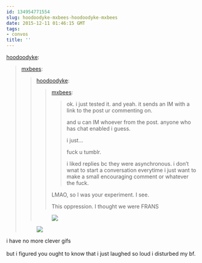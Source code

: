 ```yaml
---
id: 134954771554
slug: hoodoodyke-mxbees-hoodoodyke-mxbees
date: 2015-12-11 01:46:15 GMT
tags:
- convos
title: ''
---
```

<p><a class="tumblr_blog" href="http://hoodoodyke.tumblr.com/post/134951932189">hoodoodyke</a>:</p>
<blockquote>
<p><a class="tumblr_blog" href="http://mxbees.tumblr.com/post/134951885219">mxbees</a>:</p>
<blockquote>
<p><a class="tumblr_blog" href="http://hoodoodyke.tumblr.com/post/134949608339">hoodoodyke</a>:</p>
<blockquote>
<p><a class="tumblr_blog" href="http://mxbees.tumblr.com/post/134949064759">mxbees</a>:</p>
<blockquote>
<p>ok. i just tested it. and yeah. it sends an IM with a link to the post ur commenting on.</p>

<p>and u can IM whoever from the post. anyone who  has chat enabled i guess.</p>

<p>i just…</p>

<p>fuck u tumblr.</p>

<p>i liked replies bc they were asynchronous. i don’t wnat to start a conversation everytime i just want to make a small encouraging comment or whatever the fuck.</p>
</blockquote>
<p>LMAO, so I was your experiment. I see.</p>

<p>This oppression. I thought we were FRANS</p>
</blockquote>
<p><figure class="tmblr-full" data-orig-height="281" data-orig-width="500"><img src="https://31.media.tumblr.com/e455ffb9647badef7df6f5cc9ebafba1/tumblr_inline_nz650xxKsH1rdzs46_500.gif" data-orig-height="281" data-orig-width="500"></figure></p>
</blockquote>
<p><figure class="tmblr-full" data-orig-height="405" data-orig-width="540"><img src="https://40.media.tumblr.com/0656838f719b3ba59477b4f1a4abe044/tumblr_inline_nz652bUARy1qfzb2v_540.jpg" data-orig-height="405" data-orig-width="540"></figure></p>
</blockquote>

<p>i have no more clever gifs<br/><br/>but i figured you ought to know that i just laughed so loud i disturbed my bf. </p>